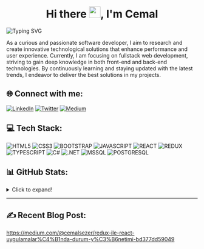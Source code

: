 
<h1 align="center">Hi there <img src="https://user-images.githubusercontent.com/53148314/120832912-d7576900-c569-11eb-8de9-71da3412c259.gif" height="30">, I'm Cemal</h1>

<p align="">
  <img src="https://readme-typing-svg.herokuapp.com?font=Fira+Code&size=24&pause=1000&color=00C6FF&background=FFFFFF00&width=435&lines=Software+Developer" alt="Typing SVG">
</p>

As a curious and passionate software developer, I aim to research and create innovative technological solutions that enhance performance and user experience. Currently, I am focusing on fullstack web development, striving to gain deep knowledge in both front-end and back-end technologies. By continuously learning and staying updated with the latest trends, I endeavor to deliver the best solutions in my projects.



## 🌐 Connect with me:
<p align="">
  <a href="https://linkedin.com/in/cemal-sezer"><img src="https://img.shields.io/badge/LinkedIn-%230077B5.svg?logo=linkedin&logoColor=white" alt="LinkedIn"></a>
    <a href="https://twitter.com/cemalsezerx"><img src="https://img.shields.io/badge/X-black.svg?logo=X&logoColor=white" alt="Twitter"></a>
  <a href="https://medium.com/@cemalsezer"><img src="https://img.shields.io/badge/Medium-12100E?logo=medium&logoColor=white" alt="Medium"></a>


</p>

## 💻 Tech Stack:
<p align="">
  <img src="https://img.shields.io/badge/html5-%23E34F26.svg?style=for-the-badge&logo=html5&logoColor=white" alt="HTML5">

  <img src="https://img.shields.io/badge/css3-%231572B6.svg?style=for-the-badge&logo=css3&logoColor=white" alt="CSS3">

  <img src="https://img.shields.io/badge/bootstrap-%238511FA.svg?style=for-the-badge&logo=bootstrap&logoColor=white" alt="BOOTSTRAP">

   <img src="https://img.shields.io/badge/JavaScript-323330?style=for-the-badge&logo=javascript&logoColor=F7DF1E" alt="JAVASCRIPT">
  
  <img src="https://img.shields.io/badge/react-%23007ACC.svg?style=for-the-badge&logo=react&logoColor=white" alt="REACT">

  <img src="https://img.shields.io/badge/redux-%23593d88.svg?style=for-the-badge&logo=redux&logoColor=white" alt="REDUX">


  <img src="https://img.shields.io/badge/typescript-%23007ACC.svg?style=for-the-badge&logo=typescript&logoColor=white" alt="TYPESCRIPT">

  <img src="https://img.shields.io/badge/c%23-%23239120.svg?style=for-the-badge&logo=csharp&logoColor=white" alt="C#">

  <img src="https://img.shields.io/badge/.NET-5C2D91?style=for-the-badge&logo=.net&logoColor=white" alt=".NET">

  <img src="https://img.shields.io/badge/Microsoft%20SQL%20Server-CC2927?style=for-the-badge&logo=microsoft%20sql%20server&logoColor=white" alt="MSSQL">

  <img src="https://img.shields.io/badge/postgres-%23316192.svg?style=for-the-badge&logo=postgresql&logoColor=white" alt="POSTGRESQL">


</p>

## 📊 GitHub Stats:
<details>
  <summary>Click to expand!</summary>
   <img src="https://github-readme-streak-stats.herokuapp.com/?user=cemalsezer&theme=gotham&hide_border=true" alt="GitHub Streak">
    <img src="https://github-readme-stats.vercel.app/api/top-langs/?username=cemalsezer&theme=gotham&hide_border=true&include_all_commits=false&count_private=false&layout=compact" alt="Top Languages">
    
  <p align="center">
  <!-- <img src="https://github-readme-stats.vercel.app/api?username=cemalsezer&theme=gotham&hide_border=true&include_all_commits=false&count_private=false" alt="GitHub Stats">
    <br/> -->
    <br/>
   <img src="https://visitcount.itsvg.in/api?id=cemalsezer&icon=0&color=1" alt="Profile Visit Count">
  </p> 
</details>

---

## ✍️ Recent Blog Post: 
https://medium.com/@cemalsezer/redux-ile-react-uygulamalar%C4%B1nda-durum-y%C3%B6netimi-bd377dd59049

